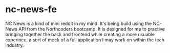 # nc-news-fe

NC News is a kind of mini reddit in my mind. It's being build using the NC-News API from the Northcoders bootcamp. It is designed for me to practive bringing together the back and frontend while creating a more usuable experince, a sort of mock of a full application I may work on within the tech industry. 